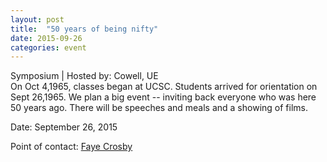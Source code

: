```yaml
---
layout: post
title:  "50 years of being nifty"
date: 2015-09-26
categories: event
---
```

<div class="event-type-host">Symposium | Hosted by: Cowell, UE</div>
On Oct 4,1965, classes began at UCSC. Students arrived for orientation on Sept 26,1965. We plan a big event -- inviting back everyone who was here 50 years ago. There will be speeches and meals and a showing of films.

Date: September 26, 2015

Point of contact: [Faye Crosby](mailto:fjcrosby@ucsc.edu)